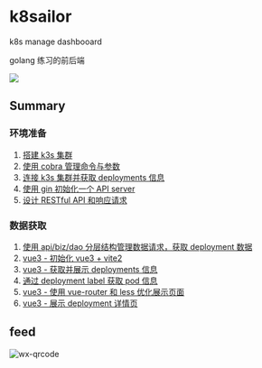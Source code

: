 # k8sailor

k8s manage dashbooard

golang 练习的前后端

![](./assets/img/gopher-pirate-medium.jpg)

## Summary

### 环境准备

1. [搭建 k3s 集群](./01-install-k3s-cluster.md)
2. [使用 cobra 管理命令与参数](./02-design-cobra-command.md)
3. [连接 k3s 集群并获取 deployments 信息](./03-connect-cluster.md)
4. [使用 gin 初始化一个 API server](./04-init-httpserver.md)
5. [设计 RESTful API 和响应请求](./05-design-restful-api-and-response-data.md)

### 数据获取

1. [使用 api/biz/dao 分层结构管理数据请求，获取 deployment 数据](./06-get-all-deployments.md)
2. [vue3 - 初始化 vue3 + vite2](./07-initial-vue3-vite2.md)
3. [vue3 - 获取并展示 deployments 信息](./08-fetch-and-display-deployments.md)
4. [通过 deployment label 获取 pod 信息](./09-get-pods-by-deployment-label.md)
5. [vue3 - 使用 vue-router 和 less 优化展示页面](./10-vue-router-and-less.md)
6. [vue3 - 展示 deployment 详情页](./11-display-deployment-detail.md)


## feed

![wx-qrcode](https://tangx.in/assets/images/wx-qrcode.png)
